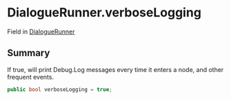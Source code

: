 # DialogueRunner.verboseLogging

Field in [DialogueRunner](/docs/api/csharp/yarn.unity.dialoguerunner.md)

## Summary


If true, will print Debug.Log messages every time it enters a
node, and other frequent events.


```csharp
public bool verboseLogging = true;
```

